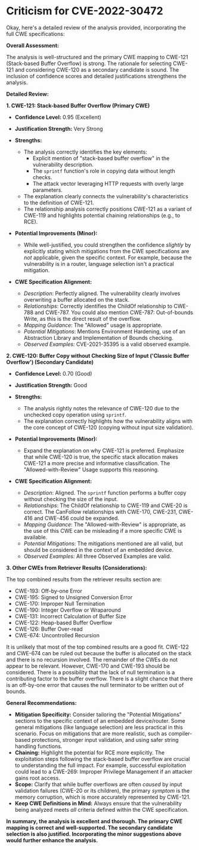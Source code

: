 # Criticism for CVE-2022-30472

Okay, here's a detailed review of the analysis provided, incorporating the full CWE specifications:

**Overall Assessment:**

The analysis is well-structured and the primary CWE mapping to CWE-121 (Stack-based Buffer Overflow) is strong. The rationale for selecting CWE-121 and considering CWE-120 as a secondary candidate is sound. The inclusion of confidence scores and detailed justifications strengthens the analysis.

**Detailed Review:**

**1. CWE-121: Stack-based Buffer Overflow (Primary CWE)**

*   **Confidence Level:** 0.95 (Excellent)
*   **Justification Strength:** Very Strong

*   **Strengths:**
    *   The analysis correctly identifies the key elements:
        *   Explicit mention of "stack-based buffer overflow" in the vulnerability description.
        *   The `sprintf` function's role in copying data without length checks.
        *   The attack vector leveraging HTTP requests with overly large parameters.
    *   The explanation clearly connects the vulnerability's characteristics to the definition of CWE-121.
    *   The relationship analysis correctly positions CWE-121 as a variant of CWE-119 and highlights potential chaining relationships (e.g., to RCE).

*   **Potential Improvements (Minor):**
    *   While well-justified, you could strengthen the confidence *slightly* by explicitly stating which mitigations from the CWE specifications are *not* applicable, given the specific context. For example, because the vulnerability is in a router, language selection isn't a practical mitigation.

*   **CWE Specification Alignment:**
    *   *Description*: Perfectly aligned. The vulnerability clearly involves overwriting a buffer allocated on the stack.
    *   *Relationships*: Correctly identifies the ChildOf relationship to CWE-788 and CWE-787.  You could also mention CWE-787: Out-of-bounds Write, as this is the direct result of the overflow.
    *   *Mapping Guidance*:  The "Allowed" usage is appropriate.
    *   *Potential Mitigations*: Mentions Environment Hardening, use of an Abstraction Library and Implementation of Bounds checking.
    *   *Observed Examples:* CVE-2021-35395 is a valid observed example.

**2. CWE-120: Buffer Copy without Checking Size of Input ('Classic Buffer Overflow') (Secondary Candidate)**

*   **Confidence Level:** 0.70 (Good)
*   **Justification Strength:** Good

*   **Strengths:**
    *   The analysis rightly notes the relevance of CWE-120 due to the unchecked copy operation using `sprintf`.
    *   The explanation correctly highlights how the vulnerability aligns with the core concept of CWE-120 (copying without input size validation).

*   **Potential Improvements (Minor):**
    *   Expand the explanation on why CWE-121 is preferred. Emphasize that while CWE-120 is true, the specific stack allocation makes CWE-121 a more precise and informative classification. The "Allowed-with-Review" Usage supports this reasoning.

*   **CWE Specification Alignment:**
    *   *Description*: Aligned. The `sprintf` function performs a buffer copy without checking the size of the input.
    *   *Relationships*: The ChildOf relationship to CWE-119 and CWE-20 is correct.  The CanFollow relationships with CWE-170, CWE-231, CWE-416 and CWE-456 could be expanded.
    *   *Mapping Guidance*: The "Allowed-with-Review" is appropriate, as the use of this CWE can be misleading if a more specific CWE is available.
    *   *Potential Mitigations*:  The mitigations mentioned are all valid, but should be considered in the context of an embedded device.
    *   *Observed Examples:* All three Observed Examples are valid.

**3. Other CWEs from Retriever Results (Considerations):**

The top combined results from the retriever results section are:
*   CWE-193: Off-by-one Error
*   CWE-195: Signed to Unsigned Conversion Error
*   CWE-170: Improper Null Termination
*   CWE-190: Integer Overflow or Wraparound
*   CWE-131: Incorrect Calculation of Buffer Size
*   CWE-122: Heap-based Buffer Overflow
*   CWE-126: Buffer Over-read
*   CWE-674: Uncontrolled Recursion

It is unlikely that most of the top combined results are a good fit. CWE-122 and CWE-674 can be ruled out because the buffer is allocated on the stack and there is no recursion involved. The remainder of the CWEs do not appear to be relevant. However, CWE-170 and CWE-193 should be considered. There is a possibility that the lack of null termination is a contributing factor to the buffer overflow. There is a slight chance that there is an off-by-one error that causes the null terminator to be written out of bounds.

**General Recommendations:**

*   **Mitigation Specificity:**  Consider tailoring the "Potential Mitigations" sections to the specific context of an embedded device/router. Some general mitigations (like language selection) are less practical in this scenario. Focus on mitigations that are more realistic, such as compiler-based protections, stronger input validation, and using safer string handling functions.
*   **Chaining:** Highlight the potential for RCE more explicitly. The exploitation steps following the stack-based buffer overflow are crucial to understanding the full impact. For example, successful exploitation could lead to a CWE-269: Improper Privilege Management if an attacker gains root access.
*   **Scope:** Clarify that while buffer overflows are often *caused* by input validation failures (CWE-20 or its children), the primary *symptom* is the memory corruption, which is more accurately represented by CWE-121.
*   **Keep CWE Definitions in Mind:** Always ensure that the vulnerability being analyzed meets *all* criteria defined within the CWE specification.

**In summary, the analysis is excellent and thorough. The primary CWE mapping is correct and well-supported. The secondary candidate selection is also justified. Incorporating the minor suggestions above would further enhance the analysis.**
